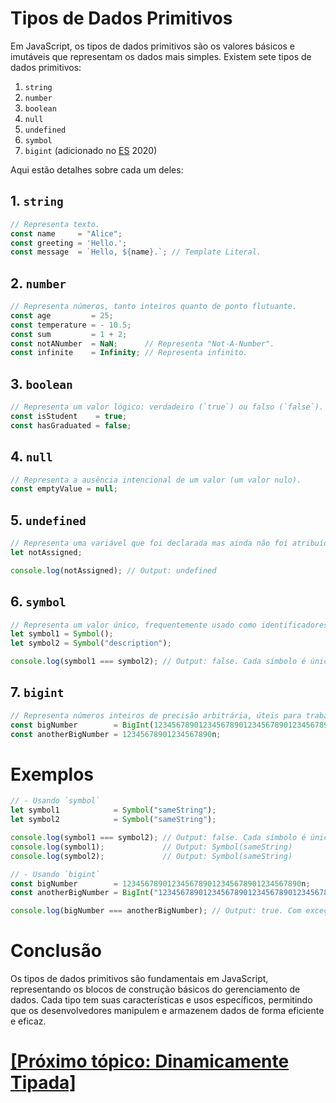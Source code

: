 # Tipos de Dados Primitivos

Em JavaScript, os tipos de dados primitivos são os valores básicos e imutáveis que representam os dados mais simples. Existem sete tipos de dados primitivos:

1. `string`
2. `number`
3. `boolean`
4. `null`
5. `undefined`
6. `symbol`
7. `bigint` (adicionado no [ES](../../conceitos-intermediarios/modulos/ES6.md#es6-termo-edicao) 2020)

Aqui estão detalhes sobre cada um deles:

## 1. `string`

```JavaScript
// Representa texto.
const name     = "Alice";
const greeting = 'Hello.';
const message  = `Hello, ${name}.`; // Template Literal.
```

## 2. `number`

```JavaScript
// Representa números, tanto inteiros quanto de ponto flutuante.
const age         = 25;
const temperature = - 10.5;
const sum         = 1 + 2;
const notANumber  = NaN;      // Representa "Not-A-Number".
const infinite    = Infinity; // Representa infinito.
```

## 3. `boolean`

```JavaScript
// Representa um valor lógico: verdadeiro (`true`) ou falso (`false`).
const isStudent    = true;
const hasGraduated = false;
```

## 4. `null`

```JavaScript
// Representa a ausência intencional de um valor (um valor nulo).
const emptyValue = null;
```

## 5. `undefined`

```JavaScript
// Representa uma variável que foi declarada mas ainda não foi atribuída um valor.
let notAssigned;

console.log(notAssigned); // Output: undefined
```

## 6. `symbol`

```JavaScript
// Representa um valor único, frequentemente usado como identificadores únicos.
let symbol1 = Symbol();
let symbol2 = Symbol("description");

console.log(symbol1 === symbol2); // Output: false. Cada símbolo é único.
```

## 7. `bigint`

```JavaScript
// Representa números inteiros de precisão arbitrária, úteis para trabalhar com números inteiros muito grandes.
const bigNumber        = BigInt(1234567890123456789012345678901234567890n);
const anotherBigNumber = 12345678901234567890n;
```

# Exemplos

```JavaScript
// - Usando `symbol`
let symbol1            = Symbol("sameString");
let symbol2            = Symbol("sameString");

console.log(symbol1 === symbol2); // Output: false. Cada símbolo é único.
console.log(symbol1);             // Output: Symbol(sameString)
console.log(symbol2);             // Output: Symbol(sameString)

// - Usando `bigint`
const bigNumber        = 1234567890123456789012345678901234567890n;
const anotherBigNumber = BigInt("1234567890123456789012345678901234567890");

console.log(bigNumber === anotherBigNumber); // Output: true. Com exceção do caractere "n", o restante do número precisa ser idêntico para que a comparação seja verdadeira.
```

# Conclusão

Os tipos de dados primitivos são fundamentais em JavaScript, representando os blocos de construção básicos do gerenciamento de dados. Cada tipo tem suas características e usos específicos, permitindo que os desenvolvedores manipulem e armazenem dados de forma eficiente e eficaz.

# [[Próximo tópico: Dinamicamente Tipada]](./dinamicamente-tipada.md)